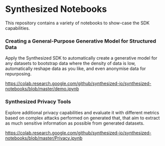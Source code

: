 # Synthesized Notebooks

This repository contains a variety of notebooks to show-case the SDK capabilities.

### Creating a General-Purpose Generative Model for Structured Data

Apply the Synthesized SDK to automatically create a generative model for any datasets to bootstrap data where the density of data is low, automatically reshape data as you like, and even anonymise data for repurposing.

https://colab.research.google.com/github/synthesized-io/synthesized-notebooks/blob/master/demo.ipynb


### Synthesized Privacy Tools

Explore additional privacy capabilities and evaluate it with different metrics based on complex attacks performed on generated that, that aim to extract as much sensitive information as possible from generated datasets.

https://colab.research.google.com/github/synthesized-io/synthesized-notebooks/blob/master/Privacy.ipynb

